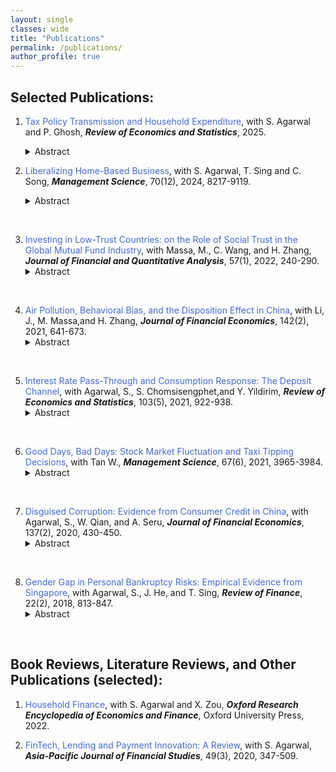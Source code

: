 ```yaml
---
layout: single
classes: wide
title: "Publications"
permalink: /publications/
author_profile: true
---
```


## Selected Publications:

1. <a href="https://direct.mit.edu/rest/article-abstract/doi/10.1162/rest_a_01584/128892/Tax-Policy-Transmission-and-Household-Expenditures?redirectedFrom=fulltext" style="text-decoration: none;">  <span style="color: RoyalBlue;"> Tax Policy Transmission and Household Expenditure</span></a>, with S. Agarwal and P. Ghosh, **_Review of Economics and Statistics_**, 2025.
     <details> <summary>Abstract</summary>
       <span style="color: purple;">Using a novel scanner data and difference-in-differences strategy, we assess how consumers respond to a large-scale tax reform in India that introduces exogenous variations in tax rate changes at the product level. We show evidence of a strong and persistent spending response to tax rate changes. The response is highly asymmetrical, with consumers responding significantly more strongly to tax rate increases than to decreases. We find empirical support for both intertemporal and cross-product substitution effects - Households (1) shift consumption forward preceding a tax increase and (2) substitute one good for another and alter their relative weight in the consumption basket to avoid paying higher tax. Heterogeneity analysis indicates that consumers with more personal shopping experience exhibit stronger consumption responses. Our findings have empirical implications for the efficacy of tax policy initiatives.</span>

2. <a href="https://pubsonline.informs.org/doi/abs/10.1287/mnsc.2021.04232" style="text-decoration: none;">  <span style="color: RoyalBlue;"> Liberalizing Home-Based Business</span></a>, with  S. Agarwal, T. Sing and C. Song,  **_Management Science_**, 70(12), 2024, 8217-9119. 
     <details> <summary>Abstract</summary>
       <span style="color: purple;">Working at home benefits entrepreneurs by lowering fixed costs and allowing them to engage in joint market and household production. We evaluate a large-scale reform in Singapore, the Home Office Scheme, that allowed business creation at one's residential property and study whether home-based entrepreneurship spurs entrepreneurial activities. The difference-in-differences estimate shows that the reform led to a significantly higher level of business creation and that the firms newly created in response to the reform had a higher survival rate. The effect is more pronounced for low-income female individuals and industries with high startup capital, implying that financial constraints and nonpecuniary benefits likely drive the effect. The reform also encourages entrepreneurs to become serial entrepreneurs, and they open a larger business with a similar survival rate for their second firm. Overall, our findings suggest that the program effectively attracted more entry into self-employment without significantly lowering the average quality of the pool.</span>
<br>

3. <a href="https://doi.org/10.1017/S0022109020000848" style="text-decoration: none;">  <span style="color: RoyalBlue;"> Investing in Low-Trust Countries: on the Role of Social Trust in the Global Mutual Fund Industry</span></a>, with Massa, M., C. Wang, and H. Zhang, **_Journal of Financial and Quantitative Analysis_**, 57(1), 2022, 240-290.
     <details> <summary>Abstract</summary>
       <span style="color: purple;"> We hypothesize that social trust, in mitigating contracting incompleteness, may have an important effect on the activeness and effectiveness of delegated portfolio management. Using a complete sample of worldwide open-end mutual funds, we find that trust is positively associated with the activeness of funds and that trust-related active share delivers superior performance (e.g., approximately 2% per year for cross-border investments). Moreover, “trust in the market” and “trust in managers” play important yet different roles for different types of cross-border delegated portfolio management. Our results suggest that trust acts as a fundamental building block for delegated portfolio management.</span>
<br>

4. <a href="https://www.sciencedirect.com/science/article/abs/pii/S0304405X19302223" style="text-decoration: none;">  <span style="color: RoyalBlue;"> Air Pollution, Behavioral Bias, and the Disposition Effect in China</span></a>, with Li, J., M. Massa,and H. Zhang, **_Journal of Financial Economics_**, 142(2), 2021, 641-673.
     <details> <summary>Abstract</summary>
       <span style="color: purple;"> Inspired by the recent health science findings that air pollution affects mental health and cognition, we examine whether air pollution can intensify the cognitive bias observed in the financial markets. Based on a proprietary data set obtained from a large Chinese mutual fund family consisting of complete trading information for more than 773,198 accounts in 247 cities, we find that air pollution significantly increases investors’ disposition effects. Analysis based on two plausible exogenous variations in air quality (the vast dissipation of air pollution caused by strong winds and the Huai River policy) supports a causal interpretation. Mood regulation provides a potential mechanism.</span>
<br>

5. <a href="https://www.mitpressjournals.org/doi/abs/10.1162/rest_a_00941?mobileUi=0" style="text-decoration: none;">  <span style="color: RoyalBlue;"> Interest Rate Pass-Through and Consumption Response: The Deposit Channel</span></a>, with Agarwal, S., S. Chomsisengphet,and Y. Yildirim, **_Review of Economics and Statistics_**, 103(5), 2021, 922-938.
     <details> <summary>Abstract</summary>
       <span style="color: purple;"> This study assesses a new mechanism, the deposit channel, in the transmission of interest rate shock to household consumption using an administrative panel data set of financial transactions for Turkey. Our empirical strategy exploits variation in consumers' adherence to the Islamic laws that forbid earning interest and employs a standard difference-in-difference design. Following an unanticipated announcement of interest rate hike, rate-sensitive consumers significantly reduce their overall spending, and the response persists throughout the post-announcement period. The response of debt payment, disparate exposure to inflation, exchange rate, and the demographic difference can hardly fully account for the documented consumption response heterogeneity.</span>
<br>

6. <a href="https://pubsonline.informs.org/doi/10.1287/mnsc.2019.3557" style="text-decoration: none;">  <span style="color: RoyalBlue;"> Good Days, Bad Days: Stock Market Fluctuation and Taxi Tipping Decisions</span></a>, with Tan W., **_Management Science_**, 67(6), 2021, 3965-3984.
     <details> <summary>Abstract</summary>
       <span style="color: purple;"> Using taxicab tipping records in New York City (NYC), we develop a novel measure of real-time utility and quantitatively assess the impact of wealth change on the well-being of individuals based on the core tenet of prospect theory. The baseline estimate suggests that a one-standard-deviation increase in the stock market index is associated with a 0.3% increase in the daily average tipping ratio, which translates to an elasticity estimate of 0.3. The impact is short-lived and in line with the wealth effect interpretation. Consistent with loss aversion, we find that the impact is primarily driven by wealth loss rather than gain. We exploit Global Positioning System and timestamp information and design two difference-in-differences tests to establish causal inference. Exploitation of the characteristics of individual stocks suggests that the effect of wealth change on real-time utility is more pronounced in the stocks of firms with large market capitalization. Finally, our aggregate estimate suggests that annual tip revenue in the NYC taxi industry is associated with stock market fluctuations, ranging from −17.5 million to 12.9 million dollars.</span>
<br>

7. <a href="https://www.sciencedirect.com/science/article/abs/pii/S0304405X20300611" style="text-decoration: none;">  <span style="color: RoyalBlue;"> Disguised Corruption: Evidence from Consumer Credit in China</span></a>, with Agarwal, S., W. Qian, and A. Seru, **_Journal of Financial Economics_**, 137(2), 2020, 430-450.	
     <details> <summary>Abstract</summary>
       <span style="color: purple;"> Using a comprehensive sample of credit card data from a leading Chinese bank, we show that government bureaucrats receive 16% higher credit lines than non-bureaucrats with similar income and demographics, but their accounts experience a significantly higher likelihood of delinquency and debt forgiveness. Regions associated with greater credit provision to bureaucrats open more branches and receive more deposits from the local government. After staggered corruption crackdowns of provincial-level political officials, the new credit cards originated to bureaucrats in exposed regions do not enjoy a credit line premium, and bureaucrats’ delinquency and reinstatement rates are similar to those of non-bureaucrats.</span>
<br>

8. <a href="https://academic.oup.com/rof/article-abstract/22/2/813/2629221" style="text-decoration: none;">  <span style="color: RoyalBlue;"> Gender Gap in Personal Bankruptcy Risks: Empirical Evidence from Singapore</span></a>, with Agarwal, S., J. He, and T. Sing, **_Review of Finance_**, 22(2), 2018, 813-847.	
     <details> <summary>Abstract</summary>
       <span style="color: purple;"> Gender gap can arise due to various factors—socio-economic, culture, risk attitudes, and macro-economic circumstances. Using a unique dataset that merges motor vehicle events with bankruptcy outcomes and personal data from Singapore, this study finds significant evidence of a gender gap in personal bankruptcy risk. We show that women’s odds of being involved in bankruptcy events are 28% of those of men after controlling for demographic variables, housing type, cultural and spatial fixed effects. Using motor vehicle accidents as an instrument, we confirm that the gender gap in bankruptcy risk is mainly driven by risk-taking behavior. The heterogeneity analyses show that culture also explains part of the difference. </span>
<br>


<!---8. [**Gender Difference and Intra-household Economic Power in Mortgage Signing Order**](https://www.sciencedirect.com/science/article/abs/pii/S104295731830007X)  (with Agarwal, S., R. Green, E. Rosenblatt, and V. Yao,) **_Journal of Financial Intermediation_**, 36, 2018 86-100.	

     * <details> <summary>Abstract</summary>
       This paper adopts a novel approach to examine the roles of gender difference and intra-household economic power in mortgage signing order. We develop an “economic power” index based on relative economic power within the same-sex couple households. We then use this measure along with gender identity and other factors to explain signing order in different-gender couples. Our results suggest that, while pure economic power explains much of the observed signing order, gender difference plays an important role. Analysis exploiting regional variation reveals that gender difference in signing order is greater in states with a larger gender wage gap and red states whose residents predominantly vote for the Republican.--->


## Book Reviews, Literature Reviews, and Other Publications (selected):

1. <a href="https://oxfordre.com/economics/display/10.1093/acrefore/9780190625979.001.0001/acrefore-9780190625979-e-430?rskey=EcVXuv&result=1" style="text-decoration: none;">  <span style="color: RoyalBlue;"> Household Finance</span></a>, with S. Agarwal and X. Zou, **_Oxford Research Encyclopedia of
    Economics and Finance_**, Oxford University Press, 2022.

2. <a href="https://onlinelibrary.wiley.com/doi/abs/10.1111/ajfs.12294" style="text-decoration: none;">  <span style="color: RoyalBlue;">FinTech, Lending and Payment Innovation: A Review</span></a>, with S. Agarwal, **_Asia-Pacific Journal of Financial Studies_**, 49(3), 2020, 347-509.	


       
   

